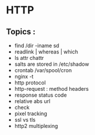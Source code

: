 # HTTP

## Topics :

* find /dir -iname sd
* readlink | whereas | which
* ls attr chattr
* salts are stored in /etc/shadow
* crontab /var/spool/cron
* nginx -t
* http protocol 
* http-request : method headers
* response status code
* relative abs url
* check 
* pixel tracking
* ssl vs tls
* http2 multiplexing 

  


